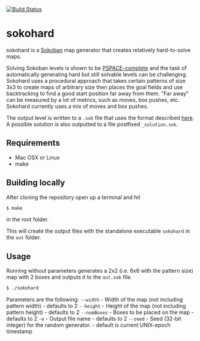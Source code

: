 [![Build Status](https://travis-ci.org/mezpusz/sokohard.svg?branch=master)](https://travis-ci.org/mezpusz/sokohard)

# sokohard
sokohard is a [Sokoban](https://en.wikipedia.org/wiki/Sokoban) map generator that creates relatively hard-to-solve maps.

Solving Sokoban levels is shown to be [PSPACE-complete](http://citeseerx.ist.psu.edu/viewdoc/summary?doi=10.1.1.52.41) and the task of automatically generating hard but still solvable levels can be challenging. Sokohard uses a procedural approach that takes certain patterns of size 3x3 to create maps of arbitrary size then places the goal fields and use backtracking to find a good start position far away from them. "Far away" can be measured by a lot of metrics, such as moves, box pushes, etc. Sokohard currently uses a mix of moves and box pushes.

The output level is written to a `.sok` file that uses the format described [here](http://www.sokobano.de/wiki/index.php?title=Level_format).
A possible solution is also outputted to a file postfixed `_solution.sok`.

## Requirements

* Mac OSX or Linux
* make

## Building locally

After cloning the repository open up a terminal and hit
````bash
$ make
````
in the root folder.

This will create the output files with the standalone executable
`sokohard` in the `out` folder.

## Usage

Running without parameters generates a 2x2 (i.e. 6x6 with the pattern size) map with 2 boxes and outputs it to the `out.sok` file.
````bash
$ ./sokohard
````
Parameters are the following:
`--width` - Width of the map (not including pattern width) - defaults to 2
`--height` - Height of the map (not including pattern height) - defaults to 2
`--numBoxes` - Boxes to be placed on the map - defaults to 2
`-o` - Output file name - defaults to 2
`--seed` - Seed (32-bit integer) for the random generator. - default is current UNIX-epoch timestamp
